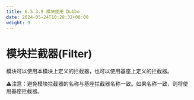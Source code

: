 ```yaml
---
title: 6.5.3.9 模块使用 Dubbo
date: 2024-05-24T10:28:32+08:00
weight: 9
---
```


# 模块拦截器(Filter)
模块可以使用本模块上定义的拦截器，也可以使用基座上定义的拦截器。

⚠️注意：避免模块拦截器的名称与基座拦截器名称一致。如果名称一致，则将使用基座拦截器。


